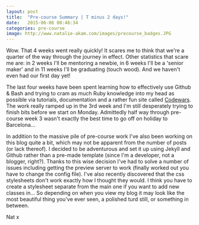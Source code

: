 ```yaml
---
layout: post
title:  "Pre-course Summary | T minus 2 days!"
date:   2015-06-06 08:46:34
categories: pre-course
image: http://www.natalie-akam.com/images/precourse_badges.JPG
---
```


Wow. That 4 weeks went really quickly! It scares me to think that we're a quarter of the way through the journey in effect. Other statistics that scare me are: in 2 weeks I'll be mentoring a newbie, in 6 weeks I'll be a 'senior maker' and in 11 weeks I'll be graduating (touch wood). And we haven't even had our first day yet!

The last four weeks have been spent learning how to effectively use Github & Bash and trying to cram as much Ruby knowledge into my head as possible via tutorials, documentation and a rather fun site called <a href="http://www.codewars.com/about">Codewars</a>. The work really ramped up in the 3rd week and I'm still desperately trying to finish bits before we start on Monday. Admittedly half way through pre-course week 3 wasn't exactly the best time to go off on holiday to Barcelona...

In addition to the massive pile of pre-course work I've also been working on this blog quite a bit, which may not be apparent from the number of posts (or lack thereof). I decided to be adventurous and set it up using Jekyll and Github rather than a pre-made template (since I'm a developer, not a blogger, right?). Thanks to this wise decision I've had to solve a number of issues including getting the preview server to work (finally worked out you have to change the config file). I've also recently discovered that the css stylesheets don't work exactly how I thought they would. I think you have to create a stylesheet separate from the main one if you want to add new classes in... So depending on when you view my blog it may look like the most beautiful thing you've ever seen, a polished turd still, or something in between. 

Nat x
